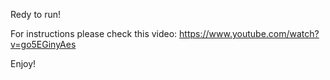 
Redy to run!

For instructions please check this video: https://www.youtube.com/watch?v=go5EGinyAes

Enjoy!
